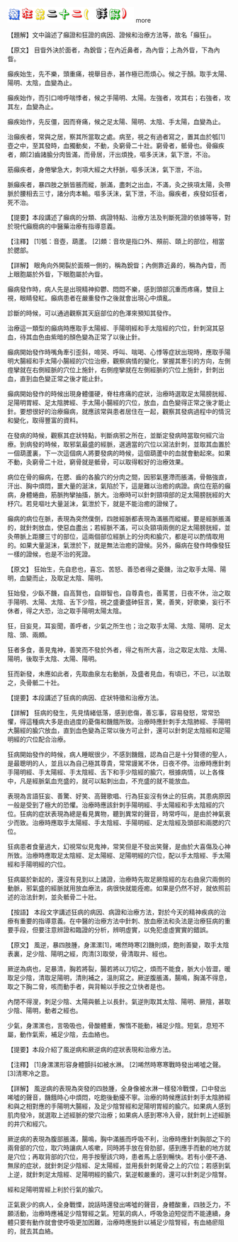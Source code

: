 


![22_癲狂第二十二(詳解).gif](images/4a40707cbc658.gif)
 more 


【題解】文中論述了癲證和狂證的病因、證候和治療方法等，故名「癲狂」。


【原文】
目眥外決於面者，為銳眥；在內近鼻者，為內眥；上為外眥，下為內眥。


癲疾始生，先不樂，頭重痛，視舉目赤，甚作極已而煩心。候之于顏。取手太陽、陽明、太陰，血變為止。


癲疾始作，而引口啼呼喘悸者，候之手陽明、太陽。左強者，攻其右；右強者，攻其左，血變為止。


癲疾始作，先反僵，因而脊痛，候之足太陽、陽明、太陰、手太陽，血變為止。


治癲疾者，常與之居，察其所當取之處。病至，視之有過者寫之，置其血於瓠[1]壺之中，至其發時，血獨動矣，不動，灸窮骨二十壯。窮骨者，骶骨也。骨癲疾者，頗[2]齒諸腧分肉皆滿，而骨居，汗出煩挽，嘔多沃沫，氣下泄，不治。


筋癲疾者，身倦攣急大，刺項大經之大杼脈，嘔多沃沫，氣下泄，不治。


脈癲疾者，暴四肢之脈皆脹而縱，脈滿，盡刺之出血，不滿，灸之挾項太陽，灸帶脈於腰相去三寸，諸分肉本輸。嘔多沃沫，氣下泄，不治。癲疾者，疾發如狂者，死不治。


【提要】本段講述了癲病的分類、病證特點、治療方法及判斷死證的依據等等，對於現代癲癇病的中醫藥治療有指導意義。


【注釋】
[1]瓠：音壺，葫蘆。
[2]頗：音坎是指口外、頰前、頤上的部位，相當於腮部。


【詳解】
眼角向外開裂於面頰一側的，稱為銳眥；內側靠近鼻的，稱為內眥，而上眼胞屬於外眥，下眼胞屬於內眥。


癲病發作時，病人先是出現精神抑鬱、悶悶不樂，感到頭部沉重而疼痛，雙目上視，眼睛發紅。癲病患者在嚴重發作之後就會出現心中煩亂。


診斷的時候，可以通過觀察其天庭部位的色澤來預知其發作。


治療這一類型的癲病時應取手太陽經、手陽明經和手太陰經的穴位，針刺瀉其惡血，待其血色由紫暗的顏色變為正常了以後止針。


癲病開始發作時嘴角牽引歪斜，啼哭、呼叫、喘喝、心悸等症狀出現時，應取手陽明大腸經和手太陽小腸經的穴位治療，觀察病情的變化，掌握其牽引的方向，左側痙攣就在右側經脈的穴位上施針，右側痙攣就在左側經脈的穴位上施針，針刺出血，直到血色變正常之後才能止針。


癲病開始發作的時候出現身體僵硬，脊柱疼痛的症狀，治療時選取足太陽膀胱經、足陽明胃經、足太陰脾經、手太陽小腸經的穴位，放血，血色變得正常之後才能止針。要想很好的治療癲病，就應該常與患者居住在一起，觀察其發病過程中的情況和變化，取得豐富的資料。


在發病的時候，觀察其症狀特點，判斷病邪之所在，並斷定發病時當取何經穴治療。到病發的時候，取邪氣最盛的經脈，選適當的穴位以瀉法針刺，並取其血置於一個葫蘆裏，下一次這個病人將要發病的時候，這個葫蘆中的血就會動起來。如果不動，灸窮骨二十壯，窮骨就是骶骨，可以取得較好的治療效果。


病位在骨的癲病，在腮、齒的各腧穴的分肉之間，因邪氣壅滯而脹滿，骨骼強直，汗出、胸中煩悶，噩大量的涎沫，氣陷於下，這是難以治癒的病證。病位在筋的癲病，身體蜷曲，筋脈拘攣抽搐，脈大。治療時可以針刺頸項部的足太陽膀胱經的大杼穴。若見嘔吐大量涎沫，氣泄於下，就是不能治癒的證候了。


癲病的病位在脈，表現為突然僕倒，四肢經脈都表現為滿脹而縱緩。要是經脈脹滿的，就針刺放血，使惡血盡出；若經脈不滿，可以灸頸項兩側的足太陽膀胱經，並灸帶脈上距腰三寸的部位，這兩個部位經脈上的分肉和腧穴，都是可以酌情取用的。如果大量涎沫，氣泄於下，就是無法治癒的證候。另外，癲病在發作時像發狂一樣的證候，也是不治的死證。


【原文】
狂始生，先自悲也，喜忘、苦怒、善恐者得之憂饑，治之取手太陽、陽明，血變而止，及取足太陰、陽明。


狂始發，少臥不饑，自高賢也，自辯智也，自尊貴也，善罵詈，日夜不休，治之取手陽明、太陽、太陰、舌下少陰，視之盛妻盛砷狂言，驚，善笑，好歌樂，妄行不休者，得之大恐，治之取手陽明太陽太陰。


狂，目妄見，耳妄聞，善呼者，少氣之所生也；治之取手太陽、太陰、陽明、足太陰、頭、兩頗。


狂者多食，善見鬼神，善笑而不發於外者，得之有所大喜，治之取足太陰、太陽、陽明，後取手太陰、太陽、陽明。


狂而新發，未應如此者，先取曲泉左右動脈，及盛者見血，有頃已，不已，以法取之，灸骨骶二十壯。


【提要】本段講述了狂病的病因、症狀特徵和治療方法。


【詳解】
狂病的發生，先見情緒低落，感到悲傷，善忘事，容易發怒，常常恐懼，得這種病大多是由過度的憂傷和饑餓所致。治療時應針刺手太陰肺經、手陽明大腸經的腧穴放血，直到血色變為正常以後方可止針，還可以針刺足太陰經和足陽明經的穴位配合治療。


狂病開始發作的時候，病人睡眠很少，不感到饑餓，認為自己是十分賢德的聖人，是最聰明的人，並且以為自己極其尊貴，常常謾駡不休，日夜不停。治療時應針刺手陽明經、手太陽經、手太陰經、舌下和手少陰經的腧穴，根據病情，以上各條中，凡是經脈氣血充盛的，就可以點刺出血，不充盛的就不能放血。


表現為言語狂妄、善驚、好笑、高聲歌唱、行為狂妄沒有休止的狂病，其患病原因一般是受到了極大的恐懼。治療時應該針刺手陽明經、手太陽經和手太陰經的穴位。狂病的症狀表現為總是看見異物，聽到異常的聲音，時常呼叫，是由於神氣衰少而致。治療時應取手太陽經、手太陰經、手陽明經、足太陰經及頭部和兩腮的穴位。


狂病患者食量過大，幻視常似見鬼神，常笑但是不發出笑聲，是由於大喜傷及心神所致。治療時應取足太陰經、足太陽經、足陽明經的穴位，配以手太陰經、手太陽經和手陽明經的穴位。


狂病屬於新起的，還沒有見到以上諸證，治療時先取足厥陰經的左右曲泉穴兩側的動脈，邪氣盛的經脈就用放血療法，病很快就能痊癒。如果是仍然不好，就依照前述的治法針刺，並灸骶骨二十壯。


【按語】
本段文字講述狂病的病因、病證和治療方法，對於今天的精神疾病的治療有重要的指導意義。在中醫的治療方法中針刺、放血療法和灸法是治療狂病的重要手段，但要注意辨證和臨證的分析，辨明虛實，以免犯虛虛實實的錯誤。


【原文】
風逆，暴四肢腫，身漯漯[1]，唏然時寒[2]饑則煩，飽則善變，取手太陰表裏，足少陰、陽明之經，肉清[3]取滎，骨清取井、經也。


厥逆為病也，足暴清，胸若將裂，腸若將以刀切之，煩而不能食，脈大小皆澀，暖取足少陰，清取足陽明，清則補之，溫則寫之。厥逆腹脹滿，腸鳴，胸滿不得息，取之下胸二脅，咳而動手者，與背輸以手按之立快者是也。


內閉不得溲，刺足少陰、太陽與骶上以長針。氣逆則取其太陰、陽明、厥陰，甚取少陰、陽明，動者之經也。


少氣，身漯漯也，言吸吸也，骨酸體重，懈惰不能動，補足少陰。短氣，息短不屬，動作氣索，補足少陰，去血絡也。


【提要】本段介紹了風逆病和厥逆病的症狀表現和治療方法。


【注釋】
[1]身漯漯形容身體顫抖如被水淋。
[2]唏然時寒寒戰時發出唏噓之聲。
[3]清寒冷之意。


【詳解】
風逆病的表現為突發的四肢腫，全身像被水淋一樣發冷戰慄，口中發出唏噓的聲音，饑餓時心中煩悶，吃飽後動擾不寧。治療的時候應該針刺手太陰肺經和與之相對應的手陽明大腸經，及足少陰腎經和足陽明胃經的腧穴。如果病人感到肌肉發冷，就選取上述經脈的滎穴治療；如果病人感到寒冷入骨，就針刺上述經脈的井穴和經穴。


厥逆病的表現為腹部脹滿，腸鳴，胸中滿脹而呼吸不利，治療時應針刺胸部之下的兩脅部的穴位，取穴時讓病人咳嗽，同時將手放在脅肋部，感到應手而動的地方就是穴位；再取背部的穴位，用手按壓該穴時，患者馬上感到暢快。若有小便不通、無尿的症狀，就針刺足少陰經、足太陽經，並用長針刺尾骨之上的穴位；若感到氣上逆，就針刺足太陰經、足陽明經的腧穴，氣逆較嚴重的，還可以針刺足少陰腎。


經和足陽明胃經上利於行氣的腧穴。


正氣衰少的病人，全身戰慄，說話時還發出唏噓的聲音，身體酸重，四肢乏力，不願活動，治療時應補足少陰腎經之氣。短氣的病人，呼吸急迫短促而不能連續，身體只要有動作就會使呼吸更加困難，治療時應施針以補足少陰腎經，有血絡瘀阻的，就去其血絡。

